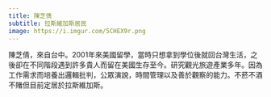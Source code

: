 ```yaml
---
title: 陳芝倩
subtitle: 拉斯維加斯居民
image: https://i.imgur.com/5CHEX9r.png
---
```

陳芝倩，來自台中。2001年來美國留學，當時只想拿到學位後就回台灣生活，之後卻在不同階段遇到許多貴人而留在美國生存至今。研究觀光旅遊產業多年。因為工作需求而培養出邏輯批判，公眾演說，時間管理以及善於觀察的能力。不菸不酒不賭但目前定居於拉斯維加斯。
